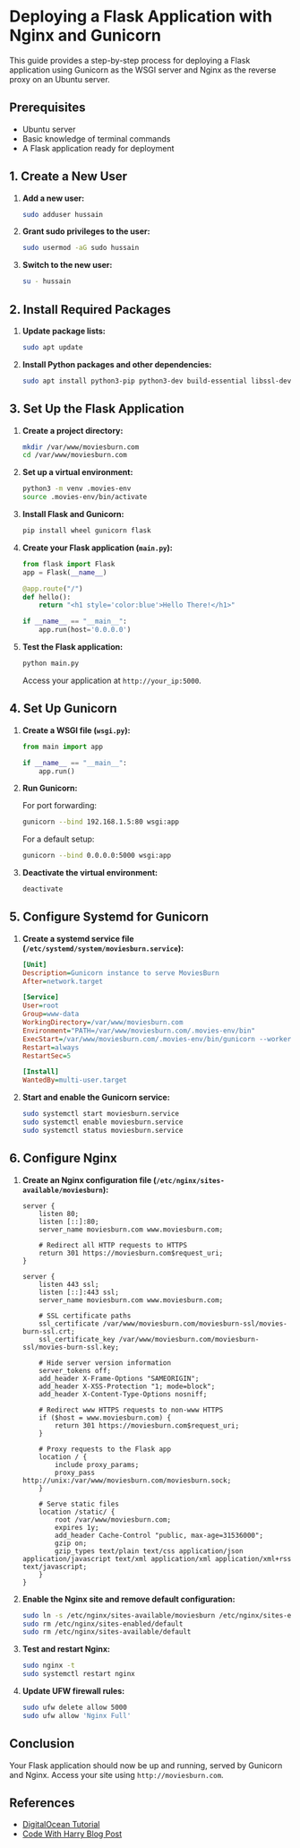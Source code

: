 # Deploying a Flask Application with Nginx and Gunicorn

This guide provides a step-by-step process for deploying a Flask application using Gunicorn as the WSGI server and Nginx as the reverse proxy on an Ubuntu server.

## Prerequisites

- Ubuntu server
- Basic knowledge of terminal commands
- A Flask application ready for deployment

## 1. Create a New User

1. **Add a new user:**

    ```bash
    sudo adduser hussain
    ```

2. **Grant sudo privileges to the user:**

    ```bash
    sudo usermod -aG sudo hussain
    ```

3. **Switch to the new user:**

    ```bash
    su - hussain
    ```

## 2. Install Required Packages

1. **Update package lists:**

    ```bash
    sudo apt update
    ```

2. **Install Python packages and other dependencies:**

    ```bash
    sudo apt install python3-pip python3-dev build-essential libssl-dev libffi-dev python3-setuptools python3-venv ufw
    ```

## 3. Set Up the Flask Application

1. **Create a project directory:**

    ```bash
    mkdir /var/www/moviesburn.com
    cd /var/www/moviesburn.com
    ```

2. **Set up a virtual environment:**

    ```bash
    python3 -m venv .movies-env
    source .movies-env/bin/activate
    ```

3. **Install Flask and Gunicorn:**

    ```bash
    pip install wheel gunicorn flask
    ```

4. **Create your Flask application (`main.py`):**

    ```python
    from flask import Flask
    app = Flask(__name__)

    @app.route("/")
    def hello():
        return "<h1 style='color:blue'>Hello There!</h1>"

    if __name__ == "__main__":
        app.run(host='0.0.0.0')
    ```

5. **Test the Flask application:**

    ```bash
    python main.py
    ```

    Access your application at `http://your_ip:5000`.

## 4. Set Up Gunicorn

1. **Create a WSGI file (`wsgi.py`):**

    ```python
    from main import app

    if __name__ == "__main__":
        app.run()
    ```

2. **Run Gunicorn:**

    For port forwarding:
    ```bash
    gunicorn --bind 192.168.1.5:80 wsgi:app
    ```

    For a default setup:
    ```bash
    gunicorn --bind 0.0.0.0:5000 wsgi:app
    ```

3. **Deactivate the virtual environment:**

    ```bash
    deactivate
    ```

## 5. Configure Systemd for Gunicorn

1. **Create a systemd service file (`/etc/systemd/system/moviesburn.service`):**

    ```ini
    [Unit]
    Description=Gunicorn instance to serve MoviesBurn
    After=network.target

    [Service]
    User=root
    Group=www-data
    WorkingDirectory=/var/www/moviesburn.com
    Environment="PATH=/var/www/moviesburn.com/.movies-env/bin"
    ExecStart=/var/www/moviesburn.com/.movies-env/bin/gunicorn --workers 12 --bind unix:/var/www/moviesburn.com/moviesburn.sock -m 007 wsgi:app
    Restart=always
    RestartSec=5

    [Install]
    WantedBy=multi-user.target
    ```

2. **Start and enable the Gunicorn service:**

    ```bash
    sudo systemctl start moviesburn.service
    sudo systemctl enable moviesburn.service
    sudo systemctl status moviesburn.service
    ```

## 6. Configure Nginx

1. **Create an Nginx configuration file (`/etc/nginx/sites-available/moviesburn`):**

    ```nginx
    server {
        listen 80;
        listen [::]:80;
        server_name moviesburn.com www.moviesburn.com;

        # Redirect all HTTP requests to HTTPS
        return 301 https://moviesburn.com$request_uri;
    }

    server {
        listen 443 ssl;
        listen [::]:443 ssl;
        server_name moviesburn.com www.moviesburn.com;

        # SSL certificate paths
        ssl_certificate /var/www/moviesburn.com/moviesburn-ssl/movies-burn-ssl.crt;
        ssl_certificate_key /var/www/moviesburn.com/moviesburn-ssl/movies-burn-ssl.key;

        # Hide server version information
        server_tokens off;
        add_header X-Frame-Options "SAMEORIGIN";
        add_header X-XSS-Protection "1; mode=block";
        add_header X-Content-Type-Options nosniff;

        # Redirect www HTTPS requests to non-www HTTPS
        if ($host = www.moviesburn.com) {
            return 301 https://moviesburn.com$request_uri;
        }

        # Proxy requests to the Flask app
        location / {
            include proxy_params;
            proxy_pass http://unix:/var/www/moviesburn.com/moviesburn.sock;
        }

        # Serve static files
        location /static/ {
            root /var/www/moviesburn.com;
            expires 1y;
            add_header Cache-Control "public, max-age=31536000";
            gzip on;
            gzip_types text/plain text/css application/json application/javascript text/xml application/xml application/xml+rss text/javascript;
        }
    }
    ```

2. **Enable the Nginx site and remove default configuration:**

    ```bash
    sudo ln -s /etc/nginx/sites-available/moviesburn /etc/nginx/sites-enabled
    sudo rm /etc/nginx/sites-enabled/default
    sudo rm /etc/nginx/sites-available/default
    ```

3. **Test and restart Nginx:**

    ```bash
    sudo nginx -t
    sudo systemctl restart nginx
    ```

4. **Update UFW firewall rules:**

    ```bash
    sudo ufw delete allow 5000
    sudo ufw allow 'Nginx Full'
    ```

## Conclusion

Your Flask application should now be up and running, served by Gunicorn and Nginx. Access your site using `http://moviesburn.com`.

## References

- [DigitalOcean Tutorial](https://www.digitalocean.com/community/tutorials/how-to-serve-flask-applications-with-gunicorn-and-nginx-on-ubuntu-18-04)
- [Code With Harry Blog Post](https://www.codewithharry.com/blogpost/flask-app-deploy-using-gunicorn-nginx/)
